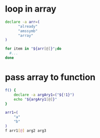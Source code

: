 # loop in array

```bash
declare -a arr=(
      "already"
      "amssymb"
      "array"
)

for item in "${arr[@]}";do
  #...
done
```

# pass array to function
```bash
f() {
    declare -a argAry1=("${!1}")
    echo "${argAry1[@]}"
}

arr1=(
    "a"
    "b"
)
f arr1[@] arg2 arg3
```
